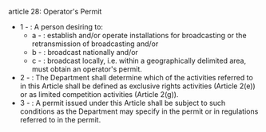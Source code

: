 article 28: Operator&#39;s Permit

<ul>
			<li>1 - : A person desiring to:<ul>
						<li>a - : establish and&#x2F;or operate installations for broadcasting or the retransmission of broadcasting and&#x2F;or<ul>
						</ul></li>						<li>b - : broadcast nationally and&#x2F;or<ul>
						</ul></li>						<li>c - : broadcast locally, i.e. within a geographically delimited area, must obtain an operator&#39;s permit.<ul>
						</ul></li>			</ul></li>			<li>2 - : The Department shall determine which of the activities referred to in this Article shall be defined as exclusive rights activities (Article 2(e)) or as limited competition activities (Article 2(g)).<ul>
			</ul></li>			<li>3 - : A permit issued under this Article shall be subject to such conditions as the Department may specify in the permit or in regulations referred to in the permit.<ul>
			</ul></li></ul>